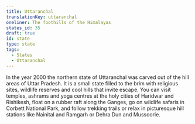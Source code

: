```yaml
---
title: Uttaranchal
translationKey: uttaranchal
oneliner: The foothills of the Himalayas
states_id: 35
draft: true
id: state
type: state
tags:
  - States
  - Uttaranchal
---
```

In the year 2000 the northern state of Uttaranchal was carved out of the hill areas of Uttar Pradesh. It is a small state filled to the brim with religious sites, wildlife reserves and cool hills that invite escape.     You can visit temples, ashrams and yoga centres at the holy cities of Haridwar and Rishikesh, float on a rubber raft along the Ganges, go on wildlife safaris in Corbett National Park, and follow trekking trails or relax in picturesque hill stations like Nainital and Ramgarh or Dehra Dun and Mussoorie.
